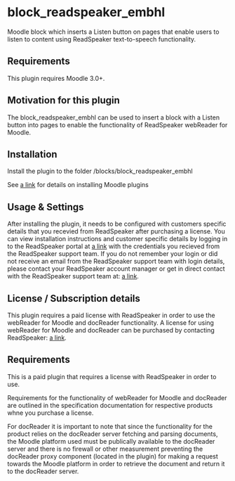 block_readspeaker_embhl
=======================

Moodle block which inserts a Listen button on pages that enable users to listen to content using ReadSpeaker text-to-speech functionality.

Requirements
------------

This plugin requires Moodle 3.0+.


Motivation for this plugin
--------------------------

The block_readspeaker_embhl can be used to insert a block with a Listen button into pages to enable the functionality of ReadSpeaker webReader for Moodle.


Installation
------------

Install the plugin to the folder
/blocks/block_readspeaker_embhl

See [a link](https://docs.moodle.org/en/Installing_plugins) for details on installing Moodle plugins

Usage & Settings
----------------

After installing the plugin, it needs to be configured with customers specific details that you recevied from ReadSpeaker after purchasing a license.
You can view installation instructions and customer specific details by logging in to the ReadSpeaker portal at [a link](https://app.readspeaker.com/portal) with the credentials you recieved from the ReadSpeaker support team.
If you do not remember your login or did not receive an email from the ReadSpeaker support team with login details, please contact your ReadSpeaker account manager or get in direct contact with the ReadSpeaker support team at: [a link](mailto:support@readspeaker.com).


License / Subscription details
-------

This plugin requires a paid license with ReadSpeaker in order to use the webReader for Moodle and docReader functionality.
A license for using webReader for Moodle and docReader can be purchased by contacting ReadSpeaker: [a link](https://www.readspeaker.com/contact/).


Requirements
------------

This is a paid plugin that requires a license with ReadSpeaker in order to use.

Requirements for the functionality of webReader for Moodle and docReader are outlined in the specification documentation for respective products whne you purchase a license.

For docReader it is important to note that since the functionality for the product relies on the docReader server fetching and parsing documents, the Moodle platform used must be publically available to the docReader server and there is no firewall or other measurement preventing the docReader proxy component (located in the plugin) for making a request towards the Moodle platform in order to retrieve the document and return it to the docReader server.